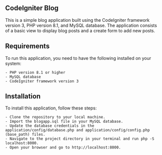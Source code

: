 ## CodeIgniter Blog
This is a simple blog application built using the CodeIgniter framework version 3, PHP version 8.1, and MySQL database. The application consists of a basic view to display blog posts and a create form to add new posts.

## Requirements
To run this application, you need to have the following installed on your system:

	- PHP version 8.1 or higher
	- MySQL database
	- CodeIgniter framework version 3
## Installation
To install this application, follow these steps:

	- Clone the repository to your local machine.
	- Import the blogapp.sql file in your MySQL database.
	- Update the database credentials in the application/config/database.php and application/config/config.php (base_path) files.
	- Navigate to the project directory in your terminal and run php -S localhost:8000.
	- Open your browser and go to http://localhost:8000.
